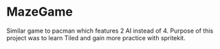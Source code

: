 # MazeGame

Similar game to pacman which features 2 AI instead of 4.
Purpose of this project was to learn Tiled and gain more practice with spritekit.

